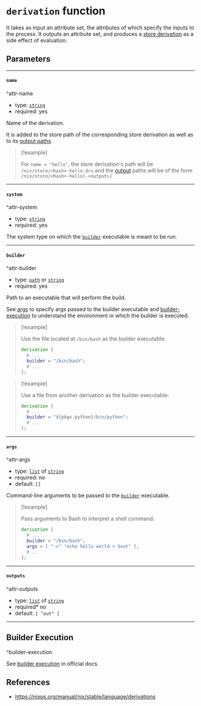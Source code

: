 # `derivation` function

It takes as input an attribute set, the attributes of which specify the inputs to the process. It outputs an attribute set, and produces a [store derivation](programming/tools/nix/store-derivation) as a side effect of evaluation.

## Parameters

---

#### `name`
^attr-name

- type: [`string`](nix/language/data-types/string.md)
- required: yes

Name of the derivation.

It is added to the store path of the corresponding store derivation 
as well as to its [output paths](https://nixos.org/manual/nix/stable/glossary#gloss-output-path).

> [!example]
> 
> For `name = "hello"`, the store derivation's path will be `/nix/store/<hash>-hello.drv` and the [output](#^param-outputs) paths will be of the form `/nix/store/<hash>-hello[-<output>]`

---

#### `system`
^attr-system

- type: [`string`](nix/language/data-types/string.md)
- required: yes

The system type on which the [`builder`](#^param-builder) executable is meant to be run.

---

#### `builder`
^attr-builder

- type: [`path`](path.md) or [`string`](nix/language/data-types/string.md)
- required: yes

Path to an executable that will perform the build.

See [args](#^attr-args) to specify args passed to the builder executable and [builder-execution](#^builder-execution) to understand the environment in which the builder is executed.

> [!example]
> 
> Use the file located at `/bin/bash` as the builder executable:
> 
> ```nix
> derivation {
>   # ...
>   builder = "/bin/bash";
>   # ...
> };
> ```

> [!example]
> 
> Use a file from another derivation as the builder executable:
> 
> ```nix
> derivation {
>   # ...
>   builder = "${pkgs.python}/bin/python";
>   # ...
> };
> ```

---

#### `args`
^attr-args

- type: [`list`](list.md) of [`string`](nix/language/data-types/string.md)
- required: no
- default: `[]`

Command-line arguments to be passed to the [`builder`](#^param-builder) executable.

> [!example]
> 
> Pass arguments to Bash to interpret a shell command:
> 
> ```nix
> derivation {
>   # ...
>   builder = "/bin/bash";
>   args = [ "-c" "echo hello world > $out" ];
>   # ...
> };
> ```

---

#### `outputs`
^attr-outputs

- type: [`list`](list.md) of [`string`](nix/language/data-types/string.md)
- required* no
- default: `[ "out" ]`

---

## Builder Execution
^builder-execution

See [builder execution](https://nixos.org/manual/nix/stable/language/derivations#builder-execution) in official docs.

## References

- https://nixos.org/manual/nix/stable/language/derivations